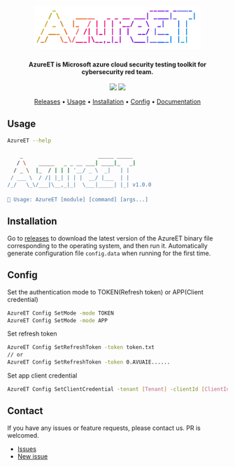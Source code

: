 <h1 align="center">
  <img src="static/logo.png" alt="AzureET" width="380px">
  <br>
</h1>

<h4 align="center">
    AzureET is Microsoft azure cloud security testing toolkit for cybersecurity red team.
</h4>

<p align="center">
<a href="https://github.com/wat4r/AzureET/issues"><img src="https://img.shields.io/badge/contributions-welcome-brightgreen.svg?style=flat"></a>
<a href="https://github.com/wat4r/AzureET/releases"><img src="https://img.shields.io/github/release/wat4r/AzureET"></a>
</p>

<p align="center">
  <!-- <a href="#features">Features</a> • -->
  <a href="https://github.com/wat4r/AzureET/releases">Releases</a> •
  <a href="#usage">Usage</a> •
  <a href="#installation">Installation</a> •
  <a href="#config">Config</a> •
  <a href="https://wat4r.github.io/AzureET/">Documentation</a>
</p>

## Usage
```sh
AzureET --help

    _                        _____ _____
   / \    _____   _ _ __ ___| ____|_   _|
  / _ \  |_  / | | | '__/ _ \  _|   | |
 / ___ \  / /| |_| | | |  __/ |___  | |
/_/   \_\/___|\__,_|_|  \___|_____| |_| v1.0.0

🎉 Usage: AzureET [module] [command] [args...]
```

## Installation
Go to [releases](https://github.com/wat4r/AzureET/releases) to download the latest version of the AzureET binary file corresponding to the operating system, and then run it. Automatically generate configuration file `config.data` when running for the first time.


## Config
Set the authentication mode to TOKEN(Refresh token) or APP(Client credential)
```sh
AzureET Config SetMode -mode TOKEN
AzureET Config SetMode -mode APP
```

Set refresh token
```sh
AzureET Config SetRefreshToken -token token.txt
// or
AzureET Config SetRefreshToken -token 0.AVUAIE......
```

Set app client credential
```sh
AzureET Config SetClientCredential -tenant [Tenant] -clientId [ClientId] -secret [ClientSecret]
```

## Contact
If you have any issues or feature requests, please contact us. PR is welcomed.
 - [Issues](https://github.com/wat4r/AzureET/issues)
 - [New issue](https://github.com/wat4r/AzureET/issues/new)
